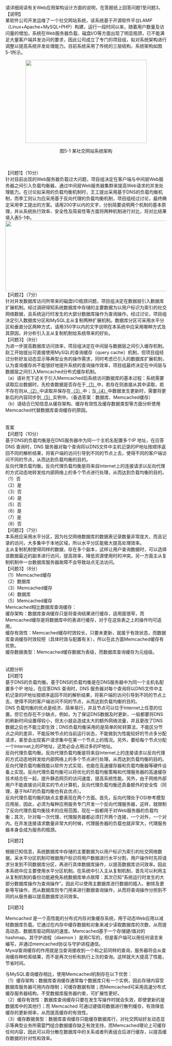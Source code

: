 <div class="detail lh2"><p>请详细阅读有关Web应用架构设计方面的说明，在答题纸上回答问题1至问题3。<br/>【说明】<br/>某软件公司开发运维了一个社交网站系统，该系统基于开源软件平台LAMP（Linux+Apache+MySQL+PHP）构建，运行一段时间以来，随着用户数量及访问量的增加，系统在Web服务器负载、磁盘I/O等方面出现了明显瓶颈，已不能满足大量客户端并发访问的要求，因此公司成立了专门的项目组，拟对系统架构进行调整以提高系统并发处理能力。目前系统采用了传统的三层结构，系统架构如图5-1所示。</p>
<p style="text-align: center;">
    <img alt="" src="https://lstatic.xisaiwang.com/tiku/uploadfiles/2016-07/a370bee81d5942f3aee694009f2e08eb_.png" style="width: 379px; height: 259px;"/></p>
<p style="text-align: center;">
图5-1 某社交网站系统架构</p><br/><br/><div>
【问题1】（10分）</div>
<div>针对目前出现的Web服务器负载过大问题，项目组决定在客户端与中间层Web服务器之间引入负载均衡器，通过中间层Web服务器集群来提高Web请求的并发处理能力。在讨论拟采用的负载均衡机制时，王工提出采用基于DNS的负载均衡机制，而李工则认为应采用基于反向代理的负载均衡机制，项目组经过讨论，最终确定采用李工提出的方案。请用200字以内的文字，分别简要说明两个机制的基本原理，并从系统执行效率、安全性及简易性等方面将两种机制进行对比，将对比结果填入表5-1中。</div>
<div style="text-align: center;">
    <img alt="" src="https://lstatic.xisaiwang.com/tiku/uploadfiles/2016-06/a38cc474aa164acdb981381e3b439baf_.png" style="width: 711px; height: 220px;"/></div>
<div>
【问题2】（7分）</div>
<div>针对并发数据库访问所带来的磁盘I/O瓶颈问题，项目组决定在数据层引入数据库扩展机制。经过调研得知系统数据库中存储的主要数据为以用户标识为索引的社交网络数据，且系统运行时发生的大部分数据库操作为查询操作。经过讨论，项目组决定引入数据库分区和MySQL主从复制两种扩展机制。数据库分区可采用水平分区和垂直分区两种方式，请用350字以内的文字说明在本系统中应采用哪种方式及其原因，并分析引入主从复制机制给系统带来的好处。</div>
<div>
【问题3】（8分）</div>
<div>为进一步提高数据库访问效率，项目组决定在中间层与数据层之间引入缓存机制。赵工开始提出可直接使用MySQL的查询缓存（query cache）机制，但项目组经过分析好友动态显示等典型业务的操作需求，同时考虑已引入的数据库扩展机制，认为查询缓存尚不能很好地提升系统的查询操作效率，项目组最终决定在中间层与数据层之间引入Memcached分布式缓存机制。</div>
<div>（a）请补充下述关于引入Memcached后系统访问数据库的基本过程：系统需要读取后台数据时，先检查数据是否存在于<u>（1）</u>中，若存在则直接从其中读取，若不存在则从<u>（2）</u>中读取并保存在<u>（3）</u>中；当<u>（4）</u>中数据发生更新时，需要将更新后的内容同步到<u>（5）</u>实例中。（备选答案：数据库、Memcached缓存）</div>
<div>（b）请结合已知信息从缓存架构、缓存有效性及缓存数据类型等方面分析使用Memcached代替数据库查询缓存的原因。 </div><br/><br/>答案<br/><div>
【问题1】（10分）<br/>
基于DNS的负载均衡是在DNS服务器中为同一个主机名配置多个IP 地址，在应答DNS 查询时，DNS 服务器对每个查询将以DNS文件中主机记录的IP地址按顺序返回不同的解析结果，将客户端的访问引导到不同的节点上去，使得不同的客户端访问不同的节点，从而达到负载均衡的目的。</div>
<div>
反向代理负载均衡。反向代理负载均衡是将来自Internet上的连接请求以反向代理的方式动态地转发给内部网络上的多个节点进行处理，从而达到负载均衡的目的。</div>
<div>
（1）否<span class="Apple-tab-span" style="white-space:pre"> </span><br/>
（2）是</div>
<div>
（3）否<span class="Apple-tab-span" style="white-space:pre"> </span><br/>
（4）是</div>
<div>
（5）否<br/>
（6）是</div>
<div>
（7）是<span class="Apple-tab-span" style="white-space:pre"> </span><br/>
（8）否</div>
<div>
【问题2】（7分）</div>
<div>
本系统应采用水平分区，因为社交网络数据库的数据表记录数量非常庞大，而且记录的访问，大多集中于本地区域，所以水平分区能极大提高处理效率。</div>
<div>
主从复制机制使得同样的数据，存在多个副本，这样让用户查询数据时，可以选择该数据最近的副本进行访问，提高效率，降低资源使用时的冲突。另一方面主从复制机制中一台数据库服务器故障不会导致站点无法访问。</div>
<div>
【问题3】（8分）</div>
<div>
（1）Memcached缓存<span style="white-space: pre;"> </span></div><div>
（2）数据库</div>
<div>
（3）Memcached缓存<span style="white-space: pre;"> </span></div><div>
（4）数据库</div>
<div>
（5）Memcached缓存<span style="white-space: pre;"> </span></div>
<div>
Memcached相比数据库查询缓存：</div>
<div>
缓存架构：数据库查询缓存只是将查询结果进行缓存，适用面很窄，而Memcached缓存是将数据库中的表进行缓存，对于在这些表之上的操作均可适用。</div>
<div>
缓存有效性：Memcached缓存时效较长，只要未更新，就属于有效状态，而数据库查询缓存时效较短（具体时效与配置有关），所以在此方面Memcached缓存有优势。</div>
<div>
缓存数据类型：Memcached缓存数据为表级，而数据库查询缓存为元组级。</div><br/><br/>试题分析<br/><div>
【问题1】
</div><div>基于DNS的负载均衡。基于DNS的负载均衡是在DNS服务器中为同一个主机名配置多个IP 地址，在应答DNS 查询时，DNS 服务器对每个查询将以DNS文件中主机记录的IP地址按顺序返回不同的解析结果，将客户端的访问引导到不同的节点上去，使得不同的客户端访问不同的节点，从而达到负载均衡的目的。</div>
<div>
DNS 负载均衡的优点是经济、简单易行，并且节点可以位于Internet上任意的位置。但它也存在不少缺点，例如，为了保证DNS数据及时更新，一般都要将DNS的刷新时间设置得较小，但太小就会造成太大的额外网络流量，并且更改了DNS数据之后也不能立即生效；DNS负载均衡采用的是简单的轮转算法，不能区分节点之间的差异，不能反映节点的当前运行状态，不能做到为性能较好的节点多分配请求，甚至会出现客户请求集中在某一个节点上的情况。另外，要给每个节点分配一个Internet上的IP地址，这势必会占用过多的IP地址。</div>
<div>
反向代理负载均衡。反向代理负载均衡是将来自Internet上的连接请求以反向代理的方式动态地转发给内部网络上的多个节点进行处理，从而达到负载均衡的目的。反向代理负载均衡既能以软件方式实现，也能在高速缓存器和负载均衡器等硬件设备上实现。反向代理负载均衡可以将优化的负载均衡策略和代理服务器的高速缓存技术结合在一起，提升静态网页的访问速度，提高系统性能。另外，由于网络外部用户不能直接访问真实的节点计算机，反向代理负载均衡还具备额外的安全性（同理，基于NAT的负载均衡也有此优点）。</div>
<div>
反向代理负载均衡的缺点主要表现在两个方面。首先，反向代理处于OSI参考模型应用层，因此，必须为每种应用服务专门开发一个反向代理服务器，这样，就限制了反向代理负载均衡技术的应用范围，现在一般都用于对Web服务器的负载均衡；其次，针对每一次代理，代理服务器都必须打开两个连接，一个对外，一个对内。在并发连接请求数量非常大的时候，代理服务器的负载也就非常大，代理服务器本身会成为服务的瓶颈。</div><p>
【问题2】 <br/></p><p>根据已知信息，系统数据库中存储的主要数据为以用户标识为索引的社交网络数据，采水平分区机制可根据用户标识将用户数据进行水平分割，用户操作时先将请求分发到不同数据库分区，再进行具体数据库操作，以提高数据库访问效率。因此本系统中应主要使用水平分区机制。在系统中引入主从复制机制，首先可以利用主从复制机制的备份功能避免系统数据库单点故障：其次已知“系统运行时发生的大部分数据库操作为查询操作”。因此可以使用主数据库进行数据的插入、删除及更新等写操作，而从数据库则专门用来进行数据查询操作，从而将查询操作分担到不同的从服务器以提高数据库访问效率。<br/></p><p></p><p>
【问题3】
</p>
<div> Memcached 是一个高性能的分布式内存对象缓存系统，用于动态Web应用以减轻数据库负载。它通过在内存中缓存数据和对象来减少读取数据库的次数，从而提高动态、数据库驱动网站的速度。Memcached基于一个存储键/值对的hashmap。其守护进程（daemon ）是用C写的，但是客户端可以用任何语言来编写，并通过memcached协议与守护进程通信。</div>
<div> Mysql查询缓存的作用就是当查询接收到一个和之前同样的查询，服务器将会从查询缓存种检索结果，而不是再次分析和执行上次的查询。这样就大大提高了性能，节省时间。 <br/></div><p>与MySQL查询缓存相比，使用Memcached机制存在以下优势：<br/>（1）缓存架构：数据库查询缓存通常每个数据库只有一个实例，因此存储内容受数据库服务器可用内存限制；可缓存数据有限；而Memcached可采用高速分布式缓存服务器结构，不受数据库服务器约束，可扩展性更好。<br/>（2）缓存有效性：数据库查询缓存只要在发生写操作时就会失效，即使更新的是数据库中的其他行；而
Memcached
可通过键值将数据进行散列缓存，有效降低缓存的更新频率，从而提高缓存的有效性。<br/>（3）缓存数据类型：数据库查询缓存只能缓存数据库行，对社交网站好友动态显示等典型业务所需婴門组合数据缓存缺乏有效支持，而Memcached理论上可缓存任何内容，因此可以将分散在数据库中的关系或者列表组合后进行缓存，以提高缓存数据的针对性和效率。<br/></p><p><br/></p></div>